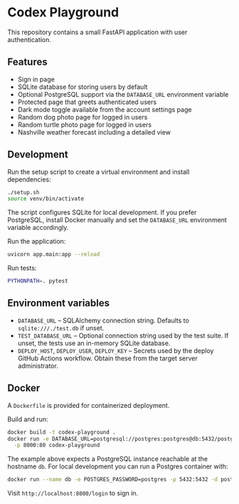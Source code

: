 # Codex Playground

This repository contains a small FastAPI application with user authentication.

## Features
- Sign in page
- SQLite database for storing users by default
- Optional PostgreSQL support via the `DATABASE_URL` environment variable
- Protected page that greets authenticated users
- Dark mode toggle available from the account settings page
- Random dog photo page for logged in users
- Random turtle photo page for logged in users
- Nashville weather forecast including a detailed view

## Development
Run the setup script to create a virtual environment and install dependencies:

```bash
./setup.sh
source venv/bin/activate
```

The script configures SQLite for local development. If you prefer PostgreSQL, install Docker manually and set the `DATABASE_URL` environment variable accordingly.

Run the application:

```bash
uvicorn app.main:app --reload
```

Run tests:

```bash
PYTHONPATH=. pytest
```

## Environment variables
- `DATABASE_URL` – SQLAlchemy connection string. Defaults to `sqlite:///./test.db` if unset.
- `TEST_DATABASE_URL` – Optional connection string used by the test suite. If unset, the tests use an in-memory SQLite database.
- `DEPLOY_HOST`, `DEPLOY_USER`, `DEPLOY_KEY` – Secrets used by the deploy GitHub Actions workflow. Obtain these from the target server administrator.

## Docker
A `Dockerfile` is provided for containerized deployment.

Build and run:

```bash
docker build -t codex-playground .
docker run -e DATABASE_URL=postgresql://postgres:postgres@db:5432/postgres \
  -p 8000:80 codex-playground
```

The example above expects a PostgreSQL instance reachable at the hostname `db`. For local development you can run a Postgres container with:

```bash
docker run --name db -e POSTGRES_PASSWORD=postgres -p 5432:5432 -d postgres:15
```

Visit `http://localhost:8000/login` to sign in.
